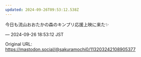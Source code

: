 ```yaml
---
updated: 2024-09-26T09:53:12.538Z
---
```


<p>今日も流山おおたかの森のキンプリ応援上映に来た✨️</p>

&mdash; 2024-09-26 18:53:12 JST

Original URL: https://mastodon.social/@sakuramochi0/113203242108905377
